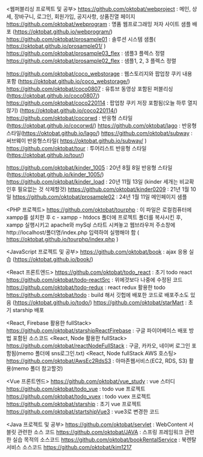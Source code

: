 <웹퍼블리싱 프로젝트 및 공부>
https://github.com/oktobat/webproject : 메인, 상세, 장바구니, 로그인, 회원가입, 공지사항, 상품진열 페이지 
https://github.com/oktobat/webprogram : 명품 웹프로그래밍 저자 사이트 샘플 배포 (https://oktobat.github.io/webprogram/)
https://github.com/oktobat/prosample01 : 솔루션 시스템 샘플( https://oktobat.github.io/prosample01/ )
https://github.com/oktobat/prosample03_flex : 샘플3 플렉스 정렬
https://github.com/oktobat/prosample02_flex : 샘플1, 2, 3 플렉스 정렬

https://github.com/oktobat/coco_webstorage : 웹스토리지와 팝업창 쿠키 내용 포함 (https://oktobat.github.io/coco_webstorage/)
https://github.com/oktobat/coco0807 : 유튜브 동영상 포함된 퍼블리싱 (https://oktobat.github.io/coco0807/)
https://github.com/oktobat/coco220114 : 팝업창 쿠키 저장 포함됨(오늘 하루 열지 않기) (https://oktobat.github.io/coco220114/)
https://github.com/oktobat/cocorwd : 반응형 스타일 (https://oktobat.github.io/cocorwd/)
https://github.com/oktobat/lago : 반응형 스타일(https://oktobat.github.io/lago/)
https://github.com/oktobat/subway : 써브웨이 반응형스타일( https://oktobat.github.io/subway/ )
https://github.com/oktobat/tour : 투어리스트 반응형 스타일 (https://oktobat.github.io/tour/)

https://github.com/oktobat/kinder_1005 : 20년 8월 8일 반응형 스타일 (https://oktobat.github.io/kinder_1005/)
https://github.com/oktobat/kinder_load : 20년 11월 13일 (kinder 세개는 비교확인후 필요없는 것 삭제할것)
https://github.com/oktobat/kinder0209 : 21년 1월 10일 
https://github.com/oktobat/prosample02 : 24년 1월 11일 메인페이지 샘플 

<PHP 프로젝트>
https://github.com/oktobat/tourphp : 이 파일은 로컬컴퓨터에 xampp를 설치한 후 c - xampp - htdocs 폴더에 프로젝트 폴더를 복사시킨 후, xampp 실행시키고 apache와 mySql 스타트 시켜놓고 웹브라우저 주소창에 http://localhost/폴더명/index.php 입력하여 실행해야 함 ( https://oktobat.github.io/tourphp/index.php )

<JavaScript 프로젝트 및 공부>
https://github.com/oktobat/book : ajax 응용 실습 (https://oktobat.github.io/book/)

<React 프론트엔드>
  https://github.com/oktobat/todo_react : 초기 todo react
  https://github.com/oktobat/todo-reactSrc : 위에것보다 나중에 수정된 코드
  https://github.com/oktobat/todo-redux : react redux 활용한 todo
  https://github.com/oktobat/todo : build 해서 깃헙에 배포한 코드로 배포주소도 있음 (https://oktobat.github.io/todo/)
  https://github.com/oktobat/starMart : 초기 starship 배포

<React, Firebase 활용한 fullStack>
  https://github.com/oktobat/starshipReactFirebase : 구글 파이어베이스 배포 방법 포함된 소스코드
<React, Node 활용한 fullStack>
  https://github.com/oktobat/reactNodeFullStack : 구글, 카카오, 네이버 로그인 포함됨(memo 폴더에 sns로그인.txt)
<React, Node fullStack AWS 호스팅>
  https://github.com/oktobat/AwsEc2RdsS3 : 아마존웹서비스(EC2, RDS, S3) 활용(memo 폴더 참고할것)

<Vue 프론트엔드>
https://github.com/oktobat/vue_study : vue 스터디
https://github.com/oktobat/todo_vue : todo vue 프로젝트
https://github.com/oktobat/todo_vuex : todo vuex 프로젝트
https://github.com/oktobat/starship : 초기 vue 프로젝트
https://github.com/oktobat/startshipVue3 : vue3로 변경한 코드

<Java 프로젝트 및 공부>
https://github.com/oktobat/servlet : WebContent 서블릿 관련한 소스 코드
https://github.com/oktobat/JAVA : 스프링 프레임워크 관련한 실습 목적의 소스코드
https://github.com/oktobat/bookRentalService : 북렌탈서비스 소스코드 
https://github.com/oktobat/kim1217

